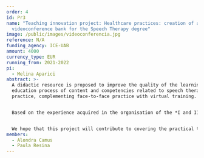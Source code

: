 ```yaml
---
order: 4
id: Pr3
name: "Teaching innovation project: Healthcare practices: creation of an online
  videoconference bank for the Speech Therapy degree"
image: /public/images/videoconferencia.jpg
reference: N/A
funding_agency: ICE-UAB
amount: 4000
currency_type: EUR
running_from: 2021-2022
pi:
  - Melina Aparici
abstract: >-
  A didactic resource is proposed to improve the quality of the learning and
  education process of content and competencies related to speech therapy
  practice, complementing face-to-face practice with virtual training. 


  Based on the experience acquired in the organisation of the *I and II Inter-University Online Conference on Speech Therapy Practice*, a related action is proposed, but sustainable in the medium and long term, which consists of the design and creation of a bank of videoconferences oriented towards practical healthcare training. The construction of this bank will be based on the information on areas of interest, self-perception of competences not named and formats considered practical, obtained from the students in these previous actions. 


  We hope that this project will contribute to covering the practical training needs of Speech Therapy students, a health qualification that requires a high level of practical training, providing them with a resource to (a) be able to face a critical mass of cases and practice their analysis according to diagnostic objectives, (b) have access to the explanation and application of techniques and intervention strategies that are little known or difficult to master, and (c) practice clinical reasoning on cases that are difficult to access, without the need for teachers and centers to intervene in a face-to-face manner.
members:
  - Alondra Camus
  - Paula Resina
---
```

